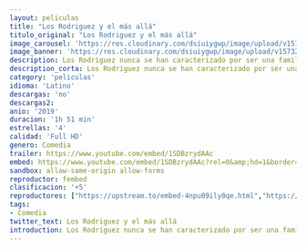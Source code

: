 ```yaml
---
layout: peliculas
title: "Los Rodriguez y el más allá"
titulo_original: "Los Rodriguez y el más allá"
image_carousel: 'https://res.cloudinary.com/dsiuiygwp/image/upload/v1573237639/rodriguez-min_duz16x.jpg'
image_banner: 'https://res.cloudinary.com/dsiuiygwp/image/upload/v1573237643/301565C8-1C5C-460B-92B8-EE054064178B-min_azryto.jpg'
description: Los Rodríguez nunca se han caracterizado por ser una familia fuera de lo común. O, al menos, eso pensaban. Cuando el abuelo fallece, el resto de sus parientes se entera de que el difunto procede de otro planeta y que oculta un portal dimensional en el trastero que lleva a su mundo. Nicolás, el más joven de la familia, activa accidentalmente esta entrada, lo que provoca que el hogar natal de su abuelo contacte con ellos y les dé un ultimatum, O cierran la puerta intergaláctica sin que nadie sospeche nada o toda la familia será abducida y llevada al tan desconocido planeta.
description_corta: Los Rodríguez nunca se han caracterizado por ser una familia fuera de lo común. O, al menos, eso pensaban. Cuando el abuelo fallece, el resto de sus parientes se entera de que el difunto procede de otro planeta y que oculta un portal dimensional en
category: 'peliculas'
idioma: 'Latino'
descargas: 'no'
descargas2:
anio: '2019'
duracion: '1h 51 min'
estrellas: '4'
calidad: 'Full HD'
genero: Comedia
trailer: https://www.youtube.com/embed/1SDBzrydAAc
embed: https://www.youtube.com/embed/1SDBzrydAAc?rel=0&amp;hd=1&border=0&wmode=opaque&enablejsapi=1&modestbranding=1&controls=1&showinfo=1
sandbox: allow-same-origin allow-forms
reproductor: fembed
clasificacion: '+5'
reproductores: ["https://upstream.to/embed-4npu09ily0qe.html","https://www.fembed.com/v/q232eiewnm5rz7q","https://uqload.com/embed-057bahghb2jp.html"]
tags:
- Comedia
twitter_text: Los Rodriguez y el más allá
introduction: Los Rodríguez nunca se han caracterizado por ser una familia fuera de lo común. O, al menos, eso pensaban. Cuando el abuelo fallece, el resto de sus parientes se entera de que el difunto procede de otro planeta y que oculta un portal dimensional en
---
```














